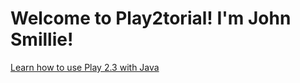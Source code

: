 Welcome to Play2torial! I'm John Smillie!
=======================

[Learn how to use Play 2.3 with Java](https://github.com/jamesward/play2torial/blob/master/JAVA.md)
